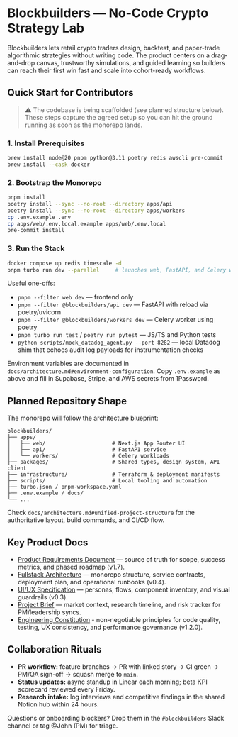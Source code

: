 # Blockbuilders — No-Code Crypto Strategy Lab

Blockbuilders lets retail crypto traders design, backtest, and paper-trade algorithmic strategies without writing code. The product centers on a drag-and-drop canvas, trustworthy simulations, and guided learning so builders can reach their first win fast and scale into cohort-ready workflows.

## Quick Start for Contributors

> ⚠️ The codebase is being scaffolded (see planned structure below). These steps capture the agreed setup so you can hit the ground running as soon as the monorepo lands.

### 1. Install Prerequisites

```bash
brew install node@20 pnpm python@3.11 poetry redis awscli pre-commit
brew install --cask docker
```

### 2. Bootstrap the Monorepo

```bash
pnpm install
poetry install --sync --no-root --directory apps/api
poetry install --sync --no-root --directory apps/workers
cp .env.example .env
cp apps/web/.env.local.example apps/web/.env.local
pre-commit install
```

### 3. Run the Stack

```bash
docker compose up redis timescale -d
pnpm turbo run dev --parallel     # launches web, FastAPI, and Celery worker together
```

Useful one-offs:

- `pnpm --filter web dev` — frontend only
- `pnpm --filter @blockbuilders/api dev` — FastAPI with reload via poetry/uvicorn
- `pnpm --filter @blockbuilders/workers dev` — Celery worker using poetry
- `pnpm turbo run test` / `poetry run pytest` — JS/TS and Python tests
- `python scripts/mock_datadog_agent.py --port 8282` — local Datadog shim that echoes audit log payloads for instrumentation checks

Environment variables are documented in `docs/architecture.md#environment-configuration`. Copy `.env.example` as above and fill in Supabase, Stripe, and AWS secrets from 1Password.

## Planned Repository Shape

The monorepo will follow the architecture blueprint:

```text
blockbuilders/
├── apps/
│   ├── web/                     # Next.js App Router UI
│   ├── api/                     # FastAPI service
│   └── workers/                 # Celery workloads
├── packages/                    # Shared types, design system, API client
├── infrastructure/              # Terraform & deployment manifests
├── scripts/                     # Local tooling and automation
├── turbo.json / pnpm-workspace.yaml
├── .env.example / docs/
└── ...
```

Check `docs/architecture.md#unified-project-structure` for the authoritative layout, build commands, and CI/CD flow.

## Key Product Docs

- [Product Requirements Document](docs/prd.md) — source of truth for scope, success metrics, and phased roadmap (v1.7).
- [Fullstack Architecture](docs/architecture.md) — monorepo structure, service contracts, deployment plan, and operational runbooks (v0.4).
- [UI/UX Specification](docs/front-end-spec.md) — personas, flows, component inventory, and visual guardrails (v0.3).
- [Project Brief](docs/brief.md) — market context, research timeline, and risk tracker for PM/leadership syncs.
- [Engineering Constitution](.specify/memory/constitution.md) - non-negotiable principles for code quality, testing, UX consistency, and performance governance (v1.2.0).

## Collaboration Rituals

- **PR workflow:** feature branches → PR with linked story → CI green → PM/QA sign-off → squash merge to `main`.
- **Status updates:** async standup in Linear each morning; beta KPI scorecard reviewed every Friday.
- **Research intake:** log interviews and competitive findings in the shared Notion hub within 24 hours.

Questions or onboarding blockers? Drop them in the `#blockbuilders` Slack channel or tag @John (PM) for triage.

